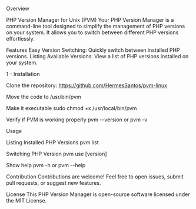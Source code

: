 Overview

PHP Version Manager for Unix (PVM)
Your PHP Version Manager is a command-line tool designed to simplify the management of PHP versions on your system. It allows you to switch between different PHP versions effortlessly.

Features
Easy Version Switching: Quickly switch between installed PHP versions.
Listing Available Versions: View a list of PHP versions installed on your system.

1 - Installation

Clone the repository:
https://github.com/HermesSantos/pvm-linux

Move the code to /usr/bin/pvm

Make it executable
sudo chmod +x /usr/local/bin/pvm

Verify if PVM is working properly
pvm --version or pvm -v

Usage

Listing Installed PHP Versions
pvm list

Switching PHP Version
pvm use [version]

Show help
pvm -h or pvm --help

Contribution
Contributions are welcome! Feel free to open issues, submit pull requests, or suggest new features.

License
This PHP Version Manager is open-source software licensed under the MIT License.
